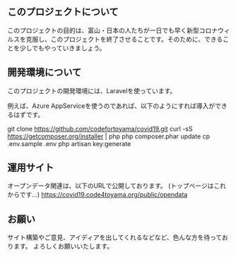 ## このプロジェクトについて

このプロジェクトの目的は、富山・日本の人たちが一日でも早く新型コロナウィルスを克服し、このプロジェクトを終了させることです。そのために、できることを少しでもやっていきましょう。



## 開発環境について

このプロジェクトの開発環境には、Laravelを使っています。

例えば、Azure AppServiceを使うのであれば、以下のようにすれば導入ができるはずです。

git clone https://github.com/codefortoyama/covid19.git
curl -sS https://getcomposer.org/installer | php
php composer.phar update
cp .env.sample .env
php artisan key:generate

## 運用サイト
オープンデータ関連は、以下のURLで公開しております。
(トップページはこれからです…)
https://covid19.code4toyama.org/public/opendata


## お願い
サイト構築やご意見、アイディアを出してくれるなどなど、色んな方を待っております。
よろしくお願いいたします。

